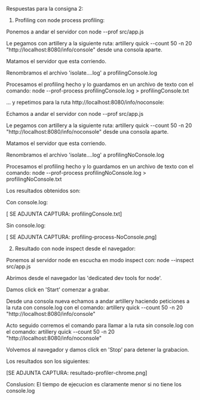 Respuestas para la consigna 2:

1. Profiling con node process profiling:

Ponemos a andar el servidor con node --prof src/app.js

Le pegamos con artillery a la siguiente ruta: artillery quick --count 50 -n 20 "http://localhost:8080/info/console" desde una consola aparte.

Matamos el servidor que esta corriendo.

Renombramos el archivo 'isolate....log' a profilingConsole.log

Procesamos el profiling hecho y lo guardamos en un archivo de texto con el comando: node --prof-process profilingConsole.log > profilingConsole.txt

... y repetimos para la ruta http://localhost:8080/info/noconsole:

Echamos a andar el servidor con node --prof src/app.js

Le pegamos con artillery a la siguiente ruta: artillery quick --count 50 -n 20 "http://localhost:8080/info/noconsole" desde una consola aparte.

Matamos el servidor que esta corriendo.

Renombramos el archivo 'isolate....log' a profilingNoConsole.log

Procesamos el profiling hecho y lo guardamos en un archivo de texto con el comando: node --prof-process profilingNoConsole.log > profilingNoConsole.txt

Los resultados obtenidos son:

Con console.log:

[ SE ADJUNTA CAPTURA: profilingConsole.txt]

Sin console.log:

[ SE ADJUNTA CAPTURA: profiling-process-NoConsole.png]

2. Resultado con node inspect desde el navegador:

Ponemos al servidor node en escucha en modo inspect con: node --inspect src/app.js

Abrimos desde el navegador las 'dedicated dev tools for node'.

Damos click en 'Start' comenzar a grabar.

Desde una consola nueva echamos a andar artillery haciendo peticiones a la ruta con console.log con el comando: artillery quick --count 50 -n 20 "http://localhost:8080/info/console"

Acto seguido corremos el comando para llamar a la ruta sin console.log con el comando: artillery quick --count 50 -n 20 "http://localhost:8080/info/noconsole"

Volvemos al navegador y damos click en 'Stop' para detener la grabacion.

Los resultados son los siguientes:

[SE ADJUNTA CAPTURA: resultado-profiler-chrome.png]

Conslusion: El tiempo de ejecucion es claramente menor si no tiene los console.log
